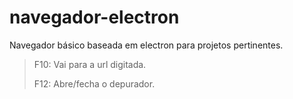 # navegador-electron
Navegador básico baseada em electron para projetos pertinentes.

> F10: Vai para a url digitada.
>
> F12: Abre/fecha o depurador.
